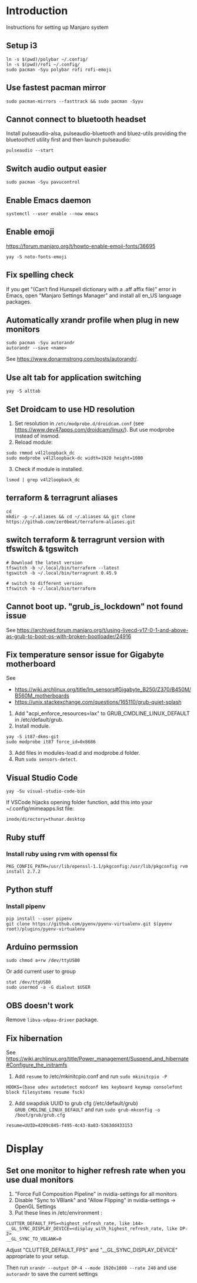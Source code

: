 # Introduction
Instructions for setting up Manjaro system

## Setup i3
```
ln -s $(pwd)/polybar ~/.config/
ln -s $(pwd)/rofi ~/.config/
sudo pacman -Syu polybar rofi rofi-emoji
```

## Use fastest pacman mirror
```
sudo pacman-mirrors --fasttrack && sudo pacman -Syyu
```
## Cannot connect to bluetooth headset
Install pulseaudio-alsa, pulseaudio-bluetooth and bluez-utils providing the
bluetoothctl utility first and then launch pulseaudio:
```
pulseaudio --start
```

## Switch audio output easier
`sudo pacman -Syu pavucontrol`

## Enable Emacs daemon
`systemctl --user enable --now emacs`

## Enable emoji
https://forum.manjaro.org/t/howto-enable-emoji-fonts/36695
```
yay -S noto-fonts-emoji
```

## Fix spelling check
If you get "(Can’t find Hunspell dictionary with a .aff affix file)" error in
Emacs, open "Manjaro Settings Manager" and install all en_US language packages.

## Automatically xrandr profile when plug in new monitors
```
sudo pacman -Syu autorandr
autorandr --save <name>
```
See https://www.donarmstrong.com/posts/autorandr/.

## Use alt tab for application switching
```
yay -S alttab
```

## Set Droidcam to use HD resolution
1. Set resolution in `/etc/modprobe.d/droidcam.conf` (see
   https://www.dev47apps.com/droidcam/linux/). But use modprobe instead of insmod.
2. Reload module:
```
sudo rmmod v4l2loopback_dc
sudo modprobe v4l2loopback-dc width=1920 height=1080
```
3. Check if module is installed.
```
lsmod | grep v4l2loopback_dc
```

## terraform & terragrunt aliases
```
cd
mkdir -p ~/.aliases && cd ~/.aliases && git clone https://github.com/zer0beat/terraform-aliases.git
```

## switch terraform & terragrunt version with tfswitch & tgswitch
```
# Download the latest version
tfswitch -b ~/.local/bin/terraform --latest
tgswitch -b ~/.local/bin/terragrunt 0.45.9

# switch to different version
tfswitch -b ~/.local/bin/terraform
```

## Cannot boot up. "grub_is_lockdown" not found issue
See https://archived.forum.manjaro.org/t/using-livecd-v17-0-1-and-above-as-grub-to-boot-os-with-broken-bootloader/24916

## Fix temperature sensor issue for Gigabyte motherboard
See
* https://wiki.archlinux.org/title/lm_sensors#Gigabyte_B250/Z370/B450M/B560M_motherboards
* https://unix.stackexchange.com/questions/165110/grub-quiet-splash

1. Add "acpi_enforce_resources=lax" to GRUB_CMDLINE_LINUX_DEFAULT in
/etc/default/grub.
2. Install module.
```
yay -S it87-dkms-git
sudo modprobe it87 force_id=0x8686
```
3. Add files in modules-load.d and modprobe.d folder.
4. Run `sudo sensors-detect`.

## Visual Studio Code
```
yay -Su visual-studio-code-bin
```
If VSCode hijacks opening folder function, add this into your ~/.config/mimeapps.list file:
```
inode/directory=thunar.desktop
```

## Ruby stuff
### Install ruby using rvm with openssl fix
```
PKG_CONFIG_PATH=/usr/lib/openssl-1.1/pkgconfig:/usr/lib/pkgconfig rvm install 2.7.2

```

## Python stuff
### Install pipenv
```
pip install --user pipenv
git clone https://github.com/pyenv/pyenv-virtualenv.git $(pyenv root)/plugins/pyenv-virtualenv
```

## Arduino permssion
```
sudo chmod a+rw /dev/ttyUSB0
```
Or add current user to group
```
stat /dev/ttyUSB0
sudo usermod -a -G dialout $USER
```

## OBS doesn't work
Remove `libva-vdpau-driver` package.

## Fix hibernation
See https://wiki.archlinux.org/title/Power_management/Suspend_and_hibernate#Configure_the_initramfs
1. Add `resume` to /etc/mkinitcpio.conf and run `sudo mkinitcpio -P`
```
HOOKS=(base udev autodetect modconf kms keyboard keymap consolefont block filesystems resume fsck)
```
2. Add swapdisk UUID to grub cfg (/etc/default/grub) `GRUB_CMDLINE_LINUX_DEFAULT` and run `sudo grub-mkconfig -o /boot/grub/grub.cfg`
```
resume=UUID=4209c845-f495-4c43-8a03-5363dd433153
```

# Display
## Set one monitor to higher refresh rate when you use dual monitors
1. "Force Full Composition Pipeline" in nvidia-settings for all monitors
2. Disable "Sync to VBlank" and "Allow Flipping" in nvidia-settings -> OpenGL Settings
3. Put these lines in /etc/environment :
```
CLUTTER_DEFAULT_FPS=<highest_refresh_rate, like 144>
__GL_SYNC_DISPLAY_DEVICE=<display_with_highest_refresh_rate, like DP-2>
__GL_SYNC_TO_VBLANK=0
```
Adjust "CLUTTER_DEFAULT_FPS" and "__GL_SYNC_DISPLAY_DEVICE" appropriate to your setup.

Then run `xrandr --output DP-4 --mode 1920x1080 --rate 240` and use `autorandr` to save the current settings
